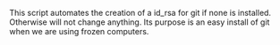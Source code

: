 This script automates the creation of a id_rsa for git if none is installed.
Otherwise will not change anything. Its purpose is an easy install of git 
when we are using frozen computers.
